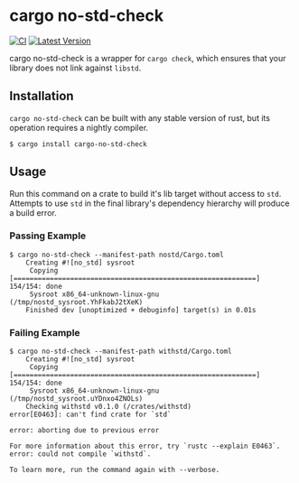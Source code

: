 # cargo no-std-check

[![CI](https://github.com/mystor/cargo-no-std-check/workflows/CI/badge.svg)](https://github.com/mystor/cargo-no-std-check/actions?query=workflow%3ACI+branch%3Amaster)
[![Latest Version](https://img.shields.io/crates/d/cargo-no-std-check.svg)](https://crates.io/crates/cargo-no-std-check)

cargo no-std-check is a wrapper for `cargo check`, which ensures that your
library does not link against `libstd`.

## Installation

`cargo no-std-check` can be built with any stable version of rust, but its
operation requires a nightly compiler.

```
$ cargo install cargo-no-std-check
```

## Usage

Run this command on a crate to build it's lib target without access to `std`.
Attempts to use `std` in the final library's dependency hierarchy will produce a
build error.

### Passing Example

```
$ cargo no-std-check --manifest-path nostd/Cargo.toml
    Creating #![no_std] sysroot
     Copying [============================================================] 154/154: done
     Sysroot x86_64-unknown-linux-gnu (/tmp/nostd_sysroot.YhFkabJ2tXeK)
    Finished dev [unoptimized + debuginfo] target(s) in 0.01s
```

### Failing Example

```
$ cargo no-std-check --manifest-path withstd/Cargo.toml
    Creating #![no_std] sysroot
     Copying [============================================================] 154/154: done
     Sysroot x86_64-unknown-linux-gnu (/tmp/nostd_sysroot.uYDnxo4ZNOLs)
    Checking withstd v0.1.0 (/crates/withstd)
error[E0463]: can't find crate for `std`

error: aborting due to previous error

For more information about this error, try `rustc --explain E0463`.
error: could not compile `withstd`.

To learn more, run the command again with --verbose.
```
